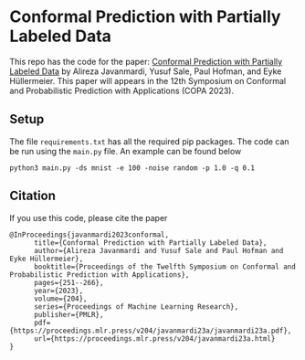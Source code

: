 # Conformal Prediction with Partially Labeled Data
This repo has the code for the paper: [Conformal Prediction with Partially Labeled Data](https://proceedings.mlr.press/v204/javanmardi23a.html) by Alireza Javanmardi, Yusuf Sale, Paul Hofman, and Eyke Hüllermeier. This paper will appears in the 12th Symposium on Conformal and Probabilistic Prediction with Applications (COPA 2023).

## Setup
The file `requirements.txt` has all the required pip packages. The code can be run using the `main.py` file. An example can be found below
```
python3 main.py -ds mnist -e 100 -noise random -p 1.0 -q 0.1
```

## Citation
If you use this code, please cite the paper
```
@InProceedings{javanmardi2023conformal,
      title={Conformal Prediction with Partially Labeled Data}, 
      author={Alireza Javanmardi and Yusuf Sale and Paul Hofman and Eyke Hüllermeier},
      booktitle={Proceedings of the Twelfth Symposium on Conformal and Probabilistic Prediction with Applications},
      pages={251--266},
      year={2023},
      volume={204},
      series={Proceedings of Machine Learning Research},
      publisher={PMLR},
      pdf={https://proceedings.mlr.press/v204/javanmardi23a/javanmardi23a.pdf},
      url={https://proceedings.mlr.press/v204/javanmardi23a.html}
}
```
